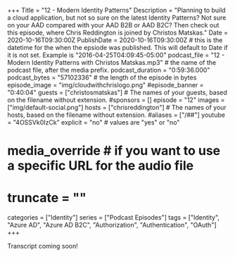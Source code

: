 +++
Title = "12 - Modern Identity Patterns"
Description = "Planning to build a cloud application, but not so sure on the latest Identity Patterns? Not sure on your AAD compared with your AAD B2B or AAD B2C? Then check out this episode, where Chris Reddington is joined by Christos Matskas."
Date = 2020-10-16T09:30:00Z
PublishDate = 2020-10-16T09:30:00Z # this is the datetime for the when the epsiode was published. This will default to Date if it is not set. Example is "2016-04-25T04:09:45-05:00"
podcast_file = "12 - Modern Identity Patterns with Christos Matskas.mp3" # the name of the podcast file, after the media prefix.
podcast_duration = "0:59:36.000"
podcast_bytes = "57102336" # the length of the episode in bytes
episode_image = "img/cloudwithchrislogo.png"
#episode_banner = "0:40:04"
guests = ["christosmatskas"] # The names of your guests, based on the filename without extension.
#sponsors = []
episode = "12"
images = ["img/default-social.png"]
hosts = ["chrisreddington"] # The names of your hosts, based on the filename without extension.
#aliases = ["/##"]
youtube = "4OSSVk0IzCk"
explicit = "no" # values are "yes" or "no"
# media_override # if you want to use a specific URL for the audio file
# truncate = ""
categories = ["Identity"]
series = ["Podcast Episodes"]
tags = ["Identity", "Azure AD", "Azure AD B2C", "Authorization", "Authentication", "OAuth"]
+++

Transcript coming soon!
